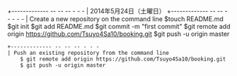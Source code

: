 +------------- -- -- -- - - -
| 2014年5月24日（土曜日）
	+------------- -- -- -- - - -
	| Create a new repository on the command line
		$touch README.md
		$git init
		$git add README.md
		$git commit -m "first commit"
		$git remote add origin https://github.com/Tsuyo4Sa10/booking.git
		$git push -u origin master

	+------------- -- -- -- - - -
	| Push an existing repository from the command line
		$ git remote add origin https://github.com/Tsuyo4Sa10/booking.git
		$ git push -u origin master


